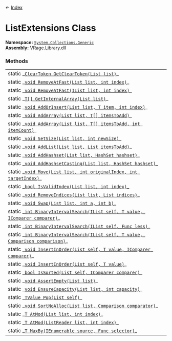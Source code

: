 ← [Index](index)
# ListExtensions Class
**Namespace:** [`System.Collections.Generic`](System.Collections.Generic)  
**Assembly:** VRage.Library.dll  
### Methods
<table style="width:100%;display:table">
<tr><td>static _<a href="System.Collections.Generic.GetClearToken"><code>ClearToken<T> GetClearToken<T>(List<T> list)</code></a>_</td><td></td></tr>
<tr><td>static _<a href="System.Collections.Generic.RemoveAtFast"><code>void RemoveAtFast<T>(List<T> list, int index)</code></a>_</td><td></td></tr>
<tr><td>static _<a href="System.Collections.Generic.RemoveAtFast"><code>void RemoveAtFast<T>(IList<T> list, int index)</code></a>_</td><td></td></tr>
<tr><td>static _<a href="System.Collections.Generic.GetInternalArray"><code>T[] GetInternalArray<T>(List<T> list)</code></a>_</td><td></td></tr>
<tr><td>static _<a href="System.Collections.Generic.AddOrInsert"><code>void AddOrInsert<T>(List<T> list, T item, int index)</code></a>_</td><td></td></tr>
<tr><td>static _<a href="System.Collections.Generic.AddArray"><code>void AddArray<T>(List<T> list, T[] itemsToAdd)</code></a>_</td><td></td></tr>
<tr><td>static _<a href="System.Collections.Generic.AddArray"><code>void AddArray<T>(List<T> list, T[] itemsToAdd, int itemCount)</code></a>_</td><td></td></tr>
<tr><td>static _<a href="System.Collections.Generic.SetSize"><code>void SetSize<T>(List<T> list, int newSize)</code></a>_</td><td></td></tr>
<tr><td>static _<a href="System.Collections.Generic.AddList"><code>void AddList<T>(List<T> list, List<T> itemsToAdd)</code></a>_</td><td></td></tr>
<tr><td>static _<a href="System.Collections.Generic.AddHashset"><code>void AddHashset<T>(List<T> list, HashSet<T> hashset)</code></a>_</td><td></td></tr>
<tr><td>static _<a href="System.Collections.Generic.AddHashsetCasting"><code>void AddHashsetCasting<T1, T2>(List<T1> list, HashSet<T2> hashset)</code></a>_</td><td></td></tr>
<tr><td>static _<a href="System.Collections.Generic.Move"><code>void Move<T>(List<T> list, int originalIndex, int targetIndex)</code></a>_</td><td></td></tr>
<tr><td>static _<a href="System.Collections.Generic.IsValidIndex"><code>bool IsValidIndex<T>(List<T> list, int index)</code></a>_</td><td></td></tr>
<tr><td>static _<a href="System.Collections.Generic.RemoveIndices"><code>void RemoveIndices<T>(List<T> list, List<int> indices)</code></a>_</td><td></td></tr>
<tr><td>static _<a href="System.Collections.Generic.Swap"><code>void Swap<T>(List<T> list, int a, int b)</code></a>_</td><td></td></tr>
<tr><td>static _<a href="System.Collections.Generic.BinaryIntervalSearch"><code>int BinaryIntervalSearch<T>(IList<T> self, T value, IComparer<T> comparer)</code></a>_</td><td></td></tr>
<tr><td>static _<a href="System.Collections.Generic.BinaryIntervalSearch"><code>int BinaryIntervalSearch<T>(IList<T> self, Func<T, bool> less)</code></a>_</td><td></td></tr>
<tr><td>static _<a href="System.Collections.Generic.BinaryIntervalSearch"><code>int BinaryIntervalSearch<T>(IList<T> self, T value, Comparison<T> comparison)</code></a>_</td><td></td></tr>
<tr><td>static _<a href="System.Collections.Generic.InsertInOrder"><code>void InsertInOrder<T>(List<T> self, T value, IComparer<T> comparer)</code></a>_</td><td></td></tr>
<tr><td>static _<a href="System.Collections.Generic.InsertInOrder"><code>void InsertInOrder<T>(List<T> self, T value)</code></a>_</td><td></td></tr>
<tr><td>static _<a href="System.Collections.Generic.IsSorted"><code>bool IsSorted<T>(List<T> self, IComparer<T> comparer)</code></a>_</td><td></td></tr>
<tr><td>static _<a href="System.Collections.Generic.AssertEmpty"><code>void AssertEmpty<T>(List<T> list)</code></a>_</td><td></td></tr>
<tr><td>static _<a href="System.Collections.Generic.EnsureCapacity"><code>void EnsureCapacity<T>(List<T> list, int capacity)</code></a>_</td><td></td></tr>
<tr><td>static _<a href="System.Collections.Generic.Pop"><code>TValue Pop<TValue>(List<TValue> self)</code></a>_</td><td></td></tr>
<tr><td>static _<a href="System.Collections.Generic.SortNoAlloc"><code>void SortNoAlloc<T>(List<T> list, Comparison<T> comparator)</code></a>_</td><td></td></tr>
<tr><td>static _<a href="System.Collections.Generic.AtMod"><code>T AtMod<T>(List<T> list, int index)</code></a>_</td><td></td></tr>
<tr><td>static _<a href="System.Collections.Generic.AtMod"><code>T AtMod<T>(ListReader<T> list, int index)</code></a>_</td><td></td></tr>
<tr><td>static _<a href="System.Collections.Generic.MaxBy"><code>T MaxBy<T>(IEnumerable<T> source, Func<T, float> selector)</code></a>_</td><td></td></tr>
</table>
